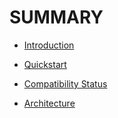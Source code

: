 # SUMMARY

- [Introduction](introduction.md)
- [Quickstart](quickstart.md)
- [Compatibility Status](compatibility.md)

- [Architecture](architecture.md)
